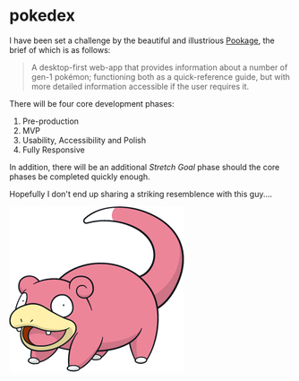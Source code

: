 # pokedex

I have been set a challenge by the beautiful and illustrious [Pookage](https://github.com/pookage), the brief of which is as follows:

> A desktop-first web-app that provides information about a number of gen-1 pokémon; functioning
both as a quick-reference guide, but with more detailed information accessible if the user
requires it.  
  

There will be four core development phases:
1. Pre-production
2. MVP
3. Usability, Accessibility and Polish
4. Fully Responsive

In addition, there will be an additional *Stretch Goal* phase should the core phases be completed quickly enough.  
  

Hopefully I don't end up sharing a striking resemblence with this guy....  
  
  
![Slowpoke](/assets/images/slowpoke.png)